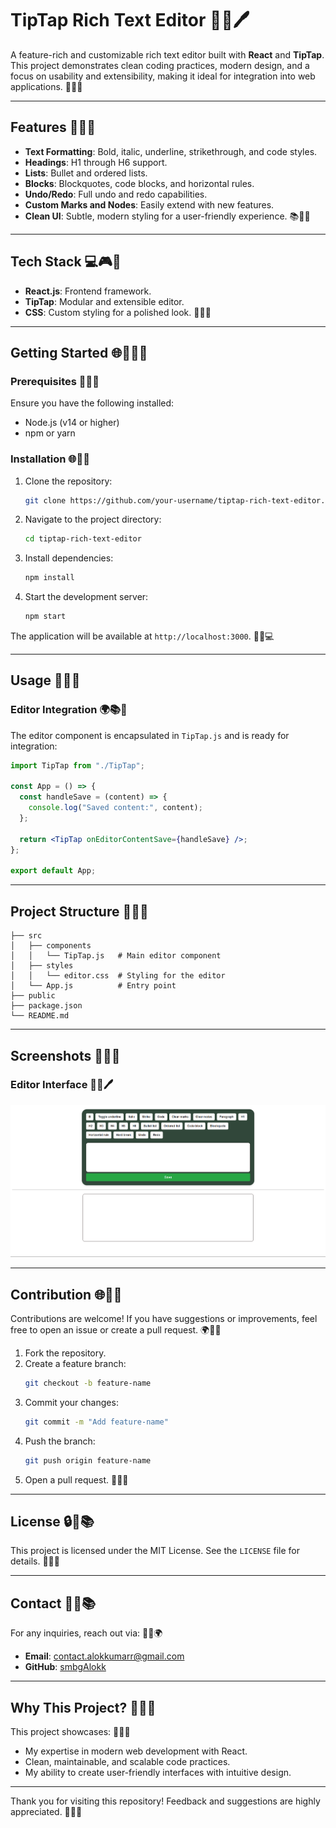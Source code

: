 # TipTap Rich Text Editor 🔧🌟🖊️

A feature-rich and customizable rich text editor built with **React** and **TipTap**. This project demonstrates clean coding practices, modern design, and a focus on usability and extensibility, making it ideal for integration into web applications. 🚀🎨🔐

---

## Features 🎯🔧🌟

- **Text Formatting**: Bold, italic, underline, strikethrough, and code styles.
- **Headings**: H1 through H6 support.
- **Lists**: Bullet and ordered lists.
- **Blocks**: Blockquotes, code blocks, and horizontal rules.
- **Undo/Redo**: Full undo and redo capabilities.
- **Custom Marks and Nodes**: Easily extend with new features.
- **Clean UI**: Subtle, modern styling for a user-friendly experience. 📚🎨🌌

---

## Tech Stack 💻🎮🔧

- **React.js**: Frontend framework.
- **TipTap**: Modular and extensible editor.
- **CSS**: Custom styling for a polished look. 📖📝🔄

---

## Getting Started 🌐🏃‍♂️🔧

### Prerequisites 💪🌐🎉

Ensure you have the following installed:

- Node.js (v14 or higher)
- npm or yarn

### Installation 🌐🚀📝

1. Clone the repository:

   ```bash
   git clone https://github.com/your-username/tiptap-rich-text-editor.git
   ```

2. Navigate to the project directory:

   ```bash
   cd tiptap-rich-text-editor
   ```

3. Install dependencies:

   ```bash
   npm install
   ```

4. Start the development server:
   ```bash
   npm start
   ```

The application will be available at `http://localhost:3000`. 🚀🎨💻

---

## Usage 🔧🌟🔐

### Editor Integration 🌍📚🔧

The editor component is encapsulated in `TipTap.js` and is ready for integration:

```jsx
import TipTap from "./TipTap";

const App = () => {
  const handleSave = (content) => {
    console.log("Saved content:", content);
  };

  return <TipTap onEditorContentSave={handleSave} />;
};

export default App;
```

---

## Project Structure 🔧🌟🎨

```
├── src
│   ├── components
│   │   └── TipTap.js   # Main editor component
│   ├── styles
│   │   └── editor.css  # Styling for the editor
│   └── App.js          # Entry point
├── public
├── package.json
└── README.md
```

---

## Screenshots 🎨🌄🔧

### Editor Interface 🔧🌟🖊️

![image alt](https://github.com/smbgAlokk/TipTap-Text-Editor/blob/main/TipTap.png?raw=true)

---

## Contribution 🌐💪🎉

Contributions are welcome! If you have suggestions or improvements, feel free to open an issue or create a pull request. 🌍🎉🔐

1. Fork the repository.
2. Create a feature branch:
   ```bash
   git checkout -b feature-name
   ```
3. Commit your changes:
   ```bash
   git commit -m "Add feature-name"
   ```
4. Push the branch:
   ```bash
   git push origin feature-name
   ```
5. Open a pull request. 🔧🌌🌟

---

## License 🔒🔧📚

This project is licensed under the MIT License. See the `LICENSE` file for details. 💎🔧🌟

---

## Contact 📧🔧📚

For any inquiries, reach out via: 🚀🎨🌍

- **Email**: contact.alokkumarr@gmail.com
- **GitHub**: [smbgAlokk]([https://github.com/your-username](https://github.com/smbgAlokk))

---

## Why This Project? 🌟🌌🔧

This project showcases: 🎉🎨🔧

- My expertise in modern web development with React.
- Clean, maintainable, and scalable code practices.
- My ability to create user-friendly interfaces with intuitive design.

---

Thank you for visiting this repository! Feedback and suggestions are highly appreciated. 🌟💎🎉
